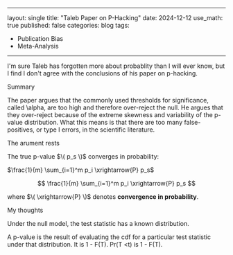 
---
layout: single
title: "Taleb Paper on P-Hacking"
date: 2024-12-12
use_math: true
published: false
categories: blog
tags:
  - Publication Bias
  - Meta-Analysis


---
I'm sure Taleb has forgotten more about probablity than I will ever know, but I find I don't agree with the conclusions of his paper on p-hacking.


Summary

The paper argues that the commonly used thresholds for significance, called \alpha, are too high and therefore over-reject the null. He argues that they over-reject because of the extreme skewness and variability of the p-value distribution. What this means is that there are too many false-positives, or type I errors, in the scientific literature. 

The arument rests



The true p-value $\( p_s \)$ converges in probability:

$\frac{1}{m} \sum_{i=1}^m p_i \xrightarrow{P} p_s$

$$
\frac{1}{m} \sum_{i=1}^m p_i \xrightarrow{P} p_s
$$

where $\( \xrightarrow{P} \)$ denotes **convergence in probability**.


My thoughts


Under the null model, the test statistic has a known distribution. 

A p-value is the result of evaluating the cdf for a particular test statistic under that distribution. It is 1 - F(T). Pr(T <t) is 1 - F(T).
